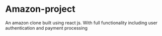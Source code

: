 # Amazon-project
An amazon clone built using react js. With full functionality including user authentication and payment processing
